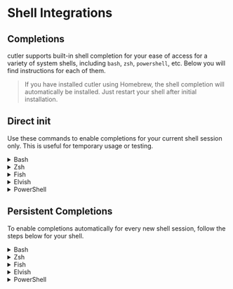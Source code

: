 # Shell Integrations

## Completions

cutler supports built-in shell completion for your ease of access for a variety of system shells, including
`bash`, `zsh`, `powershell`, etc. Below you will find instructions for each of them.

> If you have installed cutler using Homebrew, the shell completion will automatically be
> installed. Just restart your shell after initial installation.


## Direct init

Use these commands to enable completions for your current shell session only. This is useful for temporary usage or testing.

<details>
<summary>Bash</summary>

```bash
eval "$(cutler completion bash)"
```
</details>

<details>
<summary>Zsh</summary>

```zsh
autoload -U compinit && compinit
eval "$(cutler completion zsh)"
```
</details>

<details>
<summary>Fish</summary>

```fish
cutler completion fish | source
```
</details>

<details>
<summary>Elvish</summary>

```elvish
eval (cutler completion elvish)
```
</details>

<details>
<summary>PowerShell</summary>

```powershell
cutler completion powershell | Invoke-Expression
```
</details>

## Persistent Completions

To enable completions automatically for every new shell session, follow the steps below for your shell.

<details>
<summary>Bash</summary>

Add the following line to your `~/.bashrc` or `~/.bash_profile`:

```bash
eval "$(cutler completion bash)"
```
Then restart your shell or run:
```bash
source ~/.bashrc
```
</details>

<details>
<summary>Zsh</summary>

1. Create a directory for custom completions (if it doesn't exist):

    ```sh
    mkdir -p ~/.zfunc
    ```

2. Generate the completion script and move it:

    ```sh
    cutler completion zsh > ~/.zfunc/_cutler
    ```

3. Add the following to your `~/.zshrc`:

    ```sh
    fpath=(~/.zfunc $fpath)
    autoload -U compinit && compinit
    ```

4. Restart your shell or run:

    ```sh
    source ~/.zshrc
    ```
</details>

<details>
<summary>Fish</summary>

Add the completion script to your fish configuration directory:

```fish
cutler completion fish > ~/.config/fish/completions/cutler.fish
```
Restart your shell or open a new fish session.
</details>

<details>
<summary>Elvish</summary>

Add the following to your Elvish configuration file (usually `~/.elvish/rc.elv`):

```elvish
eval (cutler completion elvish)
```
Restart your shell or source your config file.
</details>

<details>
<summary>PowerShell</summary>

Add the following to your PowerShell profile (you can find your profile path with `$PROFILE`):

```powershell
cutler completion powershell | Out-String | Invoke-Expression
```
Restart your shell or run:

```powershell
. $PROFILE
```
</details>
